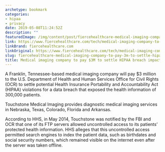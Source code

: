 ```yaml
---
archetype: bookmark
categories:
- hipaa
- privacy
date: 2019-05-08T11:24:52Z
description: ""
featuredImage: /img/content/post/fiercehealthcare-medical-imaging-company-to-pay-3m-to-settle-hipaa-breach-impacting-300k-patients.jpg
link: https://www.fiercehealthcare.com/tech/medical-imaging-company-to-pay-3m-to-settle-hipaa-breach-impacting-300k-patients
linkBrand: fiercehealthcare.com
linkOriginal: https://www.fiercehealthcare.com/tech/medical-imaging-company-to-pay-3m-to-settle-hipaa-breach-impacting-300k-patients
slug: fiercehealthcare-medical-imaging-company-to-pay-3m-to-settle-hipaa-breach-impacting-300k-patients
title: Medical imaging company to pay $3M to settle HIPAA breach impacting 300K patients
---
```

A Franklin, Tennessee-based medical imaging company will pay $3 million to the U.S. Department of Health and Human Services Office for Civil Rights (OCR) to settle potential Health Insurance Portability and Accountability Act (HIPAA) violations for a data breach that exposed the health information of 300,000 patients.

Touchstone Medical Imaging provides diagnostic medical imaging services in Nebraska, Texas, Colorado, Florida and Arkansas.
 
According to HHS, in May 2014, Touchstone was notified by the FBI and OCR that one of its FTP servers allowed uncontrolled access to its patients’ protected health information. HHS alleges that this uncontrolled access permitted search engines to index the patient data, such as birthdates and social security numbers, which remained visible on the internet even after the server was taken offline.

